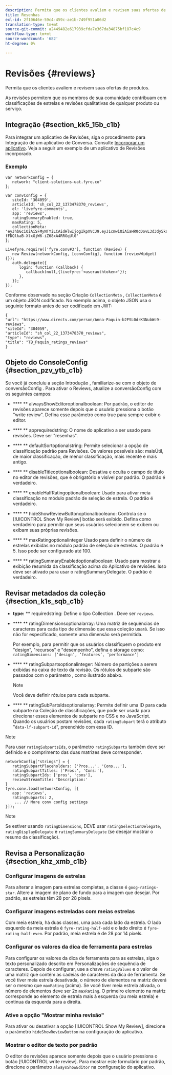 ```yaml
---
description: Permita que os clientes avaliem e revisem suas ofertas de produtos.
title: Resenhas
exl-id: 2f10646e-59c4-459c-ae1b-749f951a06d2
translation-type: tm+mt
source-git-commit: a2449482e617939cfda7e367da34875bf187c4c9
workflow-type: tm+mt
source-wordcount: '682'
ht-degree: 0%

---
```


# Revisões {#reviews}

Permita que os clientes avaliem e revisem suas ofertas de produtos.

As revisões permitem que os membros de sua comunidade contribuam com classificações de estrelas e revisões qualitativas de qualquer produto ou serviço.

## Integração {#section_kk5_15b_c1b}

Para integrar um aplicativo de Revisões, siga o procedimento para Integração de um aplicativo de Conversa. Consulte [Incorporar um aplicativo](/help/implementation/c-livefyre-identity-comp/t-using-studio-to-connect-your-social-apps-to-your-livefyre-implementation.md). Veja a seguir um exemplo de um aplicativo de Revisões incorporado.

### Exemplo

```
var networkConfig = { 
   network: "client-solutions-uat.fyre.co" 
}; 
  
var convConfig = { 
   siteId: '304059', 
   articleId: 'sh_col_22_1373478370_reviews', 
   el: 'livefyre-comments', 
   app: 'reviews', 
   ratingSummaryEnabled: true, 
   maxRating: 5, 
   collectionMeta: 'eyJhbGciOiAiSFMyNTYiLCAidHlwIjogIkpXVCJ9.eyJ1cmwiOiAiaHR0cDovL3d3dy5kaXJlY3R2LmNvbS9wZXJzb24vQW5uYS1QYXF1aW4tYjJGU0wwZHJLM051YldjOS1yZXZpZXdzIiwgInNpdGVJZCI6ICIzMDQwNTkiLCAiYXJ0aWNsZUlkIjogInNoX2NvbF8yMl8xMzczNDc4MzcwX3Jldmlld3MiLCAidHlwZSI6ICJyZXZpZXdzIiwgInRpdGxlIjogIlRCX1BhcXVpbl9yYXRpbmdzX3Jldmlld3MifQ.hes3KMwygCG-fFDQlkaB-XlxGjW6-iZ68xA4RRGqUl0' 
}; 
  
Livefyre.require(['fyre.conv#3'], function (Review) { 
   new Review(networkConfig, [convConfig], function (reviewWidget) {}); 
   auth.delegate({ 
      login: function (callback) { 
         callback(null,{livefyre:'<userauthtoken>'}); 
      }, 
   }); 
});
```

Conforme observado na seção Criação `CollectionMeta` , `CollectionMeta` é um objeto JSON codificado. No exemplo acima, o objeto JSON usa o seguinte formato antes de ser codificado em JWT:

```
{ 
"url": "https://www.directv.com/person/Anna-Paquin-b2FSL0drK3NubWc9-reviews",  
"siteId": "304059",  
"articleId": "sh_col_22_1373478370_reviews",  
"type": "reviews",  
"title": "TB_Paquin_ratings_reviews" 
}
```

## Objeto do ConsoleConfig {#section_pzv_ytb_c1b}

Se você já concluiu a seção Introdução , familiarize-se com o objeto de conversãoConfig . Para ativar o Reviews, atualize a conversãoConfig com os seguintes campos:

* **** ** alwaysShowEditoroptionalboolean: Por padrão, o editor de revisões aparece somente depois que o usuário pressiona o botão &quot;write review&quot;. Defina esse parâmetro como true para sempre exibir o editor.

* **** ** apprequiredstring: O nome do aplicativo a ser usado para revisões. Deve ser &quot;resenhas&quot;.

* **** ** defaultSortoptionalstring: Permite selecionar a opção de classificação padrão para Revisões. Os valores possíveis são: maisÚtil, de maior classificação, de menor classificação, mais recente e mais antigo.

* **** ** disableTitleoptionalboolean: Desativa e oculta o campo de título no editor de revisões, que é obrigatório e visível por padrão. O padrão é verdadeiro.

* **** ** enableHalfRatingoptionalboolean: Usado para ativar meia classificação no módulo padrão de seleção de estrela. O padrão é verdadeiro.

* **** ** hideShowReviewButtonoptionalbooleano: Controla se o  [!UICONTROL Show My Review] botão será exibido. Defina como verdadeiro para permitir que seus usuários selecionem se exibem ou exibam suas próprias revisões.

* **** ** maxRatingoptionalinteger Usado para definir o número de estrelas exibidas no módulo padrão de seleção de estrelas. O padrão é 5. Isso pode ser configurado até 100.

* **** ** ratingSummaryEnabledoptionalboolean: Usado para mostrar a exibição resumida da classificação acima do Aplicativo de revisões. Isso deve ser ativado para usar o ratingSummaryDelegate. O padrão é verdadeiro.

## Revisar metadados da coleção {#section_k1s_sqb_c1b}

* **type:** ** requiredstring: Define o tipo Collection . Deve ser `reviews`.

* **** ** ratingDimensionsoptionalarray: Uma matriz de sequências de caracteres para cada tipo de dimensão que essa coleção usará. Se isso não for especificado, somente uma dimensão será permitida.

   Por exemplo, para permitir que os usuários classifiquem o produto em &quot;design&quot;, &quot;recursos&quot; e &quot;desempenho&quot;, defina o storage como: `ratingDimensions: [‘design’, ‘features’, ‘performance’]`

* **** ** ratingSubpartsoptionalinteger: Número de partições a serem exibidas na caixa de texto da revisão. Os rótulos de subparte são passados com o parâmetro , como ilustrado abaixo.

   >[!NOTE]
   >Você deve definir rótulos para cada subparte.

* **** ** ratingSubPartsIdsoptionalarray: Permite definir uma ID para cada subparte na Coleção de classificações, que pode ser usada para direcionar esses elementos de subparte no CSS e no JavaScript. Quando os usuários postam revisões, cada `ratingSubpart` terá o atributo &quot;`data-lf-subpart-id`&quot;, preenchido com essa ID.

>[!NOTE]
>
>Para usar `ratingSubpartsIds`, o parâmetro `ratingSubparts` também deve ser definido e o comprimento das duas matrizes deve corresponder.

```
networkConfig["strings"] = { 
   ratingSubpartPlaceholders: ['Pros...', 'Cons...'], 
   ratingSubpartTitles: ['Pros:', 'Cons:'], 
   ratingSubpartIds: ['pros', 'cons'], 
   reviewStreamTitle: 'Description:' 
} 
fyre.conv.load(networkConfig, [{ 
   app: 'reviews', 
   ratingSubparts: 2, 
    ... // More conv config settings 
}]);
```

>[!NOTE]
>
>Se estiver usando `ratingDimensions`, DEVE usar `ratingSelectionDelegate`, `ratingDisplayDelegate` e `ratingSummaryDelegate` (se desejar mostrar o resumo da classificação).

## Revisa a Personalização {#section_khz_xmb_c1b}

### Configurar imagens de estrelas

Para alterar a imagem para estrelas completas, a classe é `goog-ratings-star`. Altere a imagem de plano de fundo para a imagem que desejar. Por padrão, as estrelas têm 28 por 28 pixels.

### Configurar imagens estreladas com meias estrelas

Com meia estrela, há duas classes, uma para cada lado da estrela. O lado esquerdo da meia estrela é `fyre-rating-half-odd` e o lado direito é `fyre-rating-half-even`. Por padrão, meia estrela é de 28 por 14 pixels.

### Configurar os valores da dica de ferramenta para estrelas

Para configurar os valores da dica de ferramenta para as estrelas, siga o texto personalizado descrito em Personalizações de sequência de caracteres. Depois de configurar, use a chave `ratingValues` e o valor de uma matriz que contém as cadeias de caracteres da dica de ferramenta. Se você tiver meia estrela desativada, o número de elementos na matriz deverá ser o mesmo que `maxRating` (acima). Se você tiver meia estrela ativada, o número de elementos deve ser 2x `maxRating`. O primeiro elemento na matriz corresponde ao elemento de estrela mais à esquerda (ou meia estrela) e continua da esquerda para a direita.

### Ative a opção &quot;Mostrar minha revisão&quot;

Para ativar ou desativar a opção [!UICONTROL Show My Review], direcione o parâmetro `hideShowReviewButton` na configuração do aplicativo.

### Mostrar o editor de texto por padrão

O editor de revisões aparece somente depois que o usuário pressiona o botão [!UICONTROL write review]. Para mostrar este formulário por padrão, direcione o parâmetro `alwaysShowEditor` na configuração do aplicativo.
